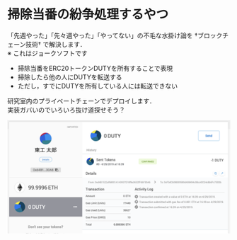 # 掃除当番の紛争処理するやつ
「先週やった」「先々週やった」「やってない」の不毛な水掛け論を †ブロックチェーン技術† で解決します．   
※ これはジョークソフトです

- 掃除当番をERC20トークンDUTYを所有することで表現
- 掃除したら他の人にDUTYを転送する
- ただし，すでにDUTYを所有している人には転送できない

研究室内のプライベートチェーンでデプロイします．  
実装ガバいのでいろいろ抜け道探せそう？

![MetaMaskスクリーンショット](https://raw.githubusercontent.com/mi2428/cleaning-duty/master/screenshot.png)
